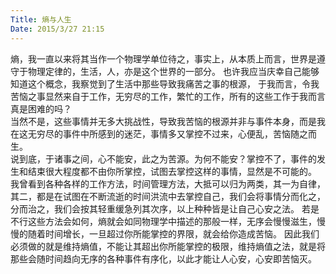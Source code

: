 ```yaml
---
Title: 熵与人生
Date: 2015/3/27 21:15
---
```

熵，我一直以来将其当作一个物理学单位待之，事实上，从本质上而言，世界是遵守于物理定律的，生活，人，亦是这个世界的一部分。
也许我应当庆幸自己能够知道这个概念，我察觉到了生活中那些导致我痛苦之事的根源，
于我而言，令我苦恼之事显然来自于工作，无穷尽的工作，繁忙的工作，所有的这些工作于我而言真是困难的吗？  
当然不是，这些事情并无多大挑战性，导致我苦恼的根源并非与事件本身，而是我在这无穷尽的事件中所感到的迷茫，事情多又掌控不过来，心便乱，苦恼随之而生。  
说到底，于诸事之间，心不能安，此之为苦源。为何不能安？掌控不了，事件的发生和结束很大程度都不由你所掌控，试图去掌控这样的事情，显然是不可能的。  
我曾看到各种各样的工作方法，时间管理方法，大抵可以归为两类，其一为自律，其二，都是在试图在不断流逝的时间洪流中去掌控自己，我们会将事情分而化之，分而治之，我们会按其轻重缓急列其次序，以上种种皆是让自己心安之法。
若是不行这些方法会如何，熵就会如同物理学中描述的那般一样，无序会慢慢滋生，慢慢的随着时间增长，一旦超过你所能掌控的界限，就会给你造成苦恼。
因此我们必须做的就是维持熵值，不能让其超出你所能掌控的极限，维持熵值之法，就是将那些会随时间趋向无序的各种事件有序化，以此才能让人心安，心安即苦恼灭。


